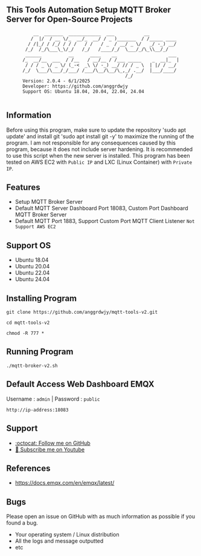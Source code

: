 ## This Tools Automation Setup MQTT Broker Server for Open-Source Projects

```                                                                                                   
          __  _______  ____________  ___           __                   
         /  |/  / __ \/_  __/_  __/ / _ )_______  / /_____ ____         
        / /|_/ / /_/ / / /   / /   / _  / __/ _ \/   _/ -_) __/         
       /_/  /_/\___\_\/_/   /_/   /____/_/  \___/_/\_\\__/_/                                                          
       ______          __      ____    __                   ___         
      /_  __/__  ___  / /__   / __/__ / /___ _____    _  __|_  |        
       / / / _ \/ _ \/ (_-<  _\ \/ -_) __/ // / _ \  | |/ / __/         
      /_/  \___/\___/_/___/ /___/\__/\__/\_,_/ .__/  |___/____/         
                                            /_/                         
      Version: 2.0.4 - 6/1/2025                          
      Developer: https://github.com/anggrdwjy              
      Support OS: Ubuntu 18.04, 20.04, 22.04, 24.04        
                                                                                           
```

## Information

Before using this program, make sure to update the repository 'sudo apt update' and install git 'sudo apt install git -y' to maximize the running of the program. I am not responsible for any consequences caused by this program, because it does not include server hardening. It is recommended to use this script when the new server is installed. This program has been tested on AWS EC2 with `Public IP` and LXC (Linux Container) with `Private IP`.

## Features
* Setup MQTT Broker Server
* Default MQTT Server Dashboard Port 18083, Custom Port Dashboard MQTT Broker Server
* Default MQTT Port 1883, Support Custom Port MQTT Client Listener `Not Support AWS EC2`

## Support OS
* Ubuntu 18.04
* Ubuntu 20.04
* Ubuntu 22.04
* Ubuntu 24.04

## Installing Program
```
git clone https://github.com/anggrdwjy/mqtt-tools-v2.git
```
```
cd mqtt-tools-v2
```
```
chmod -R 777 *
```

## Running Program
```
./mqtt-broker-v2.sh
```

## Default Access Web Dashboard EMQX

Username : `admin` | Password : `public`
```
http://ip-address:18083
```

## Support

* [:octocat: Follow me on GitHub](https://github.com/anggrdwjy)
* [🔔 Subscribe me on Youtube](https://www.youtube.com/@anggarda.wijaya)

## References

* https://docs.emqx.com/en/emqx/latest/

## Bugs

Please open an issue on GitHub with as much information as possible if you found a bug.
* Your operating system / Linux distribution
* All the logs and message outputted
* etc
